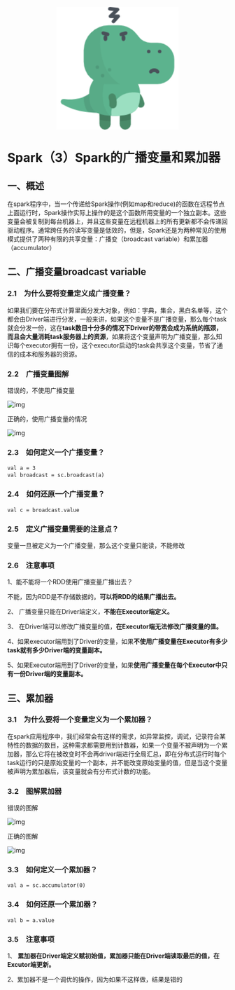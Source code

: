 <p align="center">
    <img width="280px" src="image/konglong/m3.png" >
</p>

# Spark（3）Spark的广播变量和累加器

## 一、概述

在spark程序中，当一个传递给Spark操作(例如map和reduce)的函数在远程节点上面运行时，Spark操作实际上操作的是这个函数所用变量的一个独立副本。这些变量会被复制到每台机器上，并且这些变量在远程机器上的所有更新都不会传递回驱动程序。通常跨任务的读写变量是低效的，但是，Spark还是为两种常见的使用模式提供了两种有限的共享变量：广播变（broadcast variable）和累加器（accumulator）

## 二、广播变量broadcast variable

### 2.1　为什么要将变量定义成广播变量？

如果我们要在分布式计算里面分发大对象，例如：字典，集合，黑白名单等，这个都会由Driver端进行分发，一般来讲，如果这个变量不是广播变量，那么每个task就会分发一份，这在**task数目十分多的情况下Driver的带宽会成为系统的瓶颈，而且会大量消耗task服务器上的资源**，如果将这个变量声明为广播变量，那么知识每个executor拥有一份，这个executor启动的task会共享这个变量，节省了通信的成本和服务器的资源。

### 2.2　广播变量图解

错误的，不使用广播变量

![img](https://images2018.cnblogs.com/blog/1228818/201804/1228818-20180421162057226-1988253385.png)

正确的，使用广播变量的情况

![img](https://images2018.cnblogs.com/blog/1228818/201804/1228818-20180421162148572-1992224700.png)

### 2.3　如何定义一个广播变量？

```
val a = 3
val broadcast = sc.broadcast(a)
```

### 2.4　如何还原一个广播变量？

```
val c = broadcast.value
```

### 2.5　定义广播变量需要的注意点？

变量一旦被定义为一个广播变量，那么这个变量只能读，不能修改

### 2.6　**注意事项**

1、能不能将一个RDD使用广播变量广播出去？

​    不能，因为RDD是不存储数据的。**可以将RDD的结果广播出去。**

2、 广播变量只能在Driver端定义，**不能在Executor端定义。**

3、 在Driver端可以修改广播变量的值，**在Executor端无法修改广播变量的值。**

4、如果executor端用到了Driver的变量，如果**不使用广播变量在Executor有多少task就有多少Driver端的变量副本。**

5、如果Executor端用到了Driver的变量，如果**使用广播变量在每个Executor中只有一份Driver端的变量副本。**

## 三、累加器 

### 3.1　为什么要将一个变量定义为一个累加器？

在spark应用程序中，我们经常会有这样的需求，如异常监控，调试，记录符合某特性的数据的数目，这种需求都需要用到计数器，如果一个变量不被声明为一个累加器，那么它将在被改变时不会再driver端进行全局汇总，即在分布式运行时每个task运行的只是原始变量的一个副本，并不能改变原始变量的值，但是当这个变量被声明为累加器后，该变量就会有分布式计数的功能。

### 3.2　图解累加器

错误的图解

![img](https://images2018.cnblogs.com/blog/1228818/201804/1228818-20180421164701390-9845184.png)

正确的图解

![img](https://images2018.cnblogs.com/blog/1228818/201804/1228818-20180421165419534-240211041.png)

### 3.3　如何定义一个累加器？

```
val a = sc.accumulator(0)
```

### 3.4　如何还原一个累加器？

```
val b = a.value
```

### 3.5　**注意事项**

1、 **累加器在Driver端定义赋初始值，累加器只能在Driver端读取最后的值，在Excutor端更新。**

2、累加器不是一个调优的操作，因为如果不这样做，结果是错的